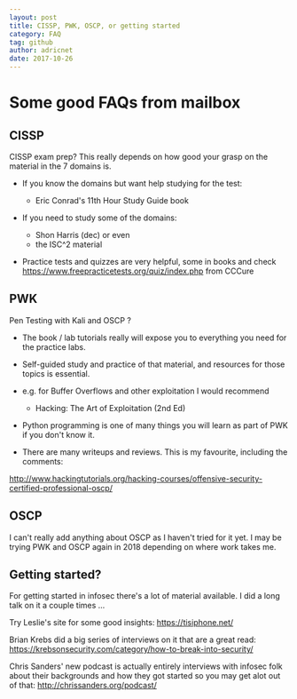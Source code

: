 ```yaml
---
layout: post
title: CISSP, PWK, OSCP, or getting started
category: FAQ
tag: github
author: adricnet
date: 2017-10-26
---
```


Some good FAQs from mailbox
===

CISSP
---

CISSP exam prep? This really depends on how good your grasp on the material in the 7
domains is.

* If you know the domains but want help studying for the test: 
  * Eric Conrad's 11th Hour Study Guide book

* If you need to study some of the domains: 
    * Shon Harris (dec) or even
    * the ISC^2 material

* Practice tests and quizzes are very helpful, some in books and check
https://www.freepracticetests.org/quiz/index.php from CCCure

PWK
---

Pen Testing with Kali and OSCP ?

* The book / lab tutorials really will expose you to everything you need
for the practice labs.

* Self-guided study and practice of that material, and resources for
those topics is essential.

* e.g. for Buffer Overflows and other exploitation I would recommend
    * Hacking: The Art of Exploitation (2nd Ed)

* Python programming is one of many things you will learn as part of PWK
if you don't know it.

* There are many writeups and reviews. This is my favourite, including
the comments:

http://www.hackingtutorials.org/hacking-courses/offensive-security-certified-professional-oscp/

OSCP
---

I can't really add anything about OSCP as I haven't tried for it yet. I
may be trying PWK and OSCP again in 2018 depending on where work takes me.

Getting started?
---
For getting started in infosec there's a lot of material available. I
did a long talk on it a couple times ... 

Try Leslie's site for some good insights: https://tisiphone.net/

Brian Krebs did a big series of interviews on it that are a great read:
https://krebsonsecurity.com/category/how-to-break-into-security/

Chris Sanders' new podcast is actually entirely interviews with infosec
folk about their backgrounds and how they got started so you may get
alot out of that: http://chrissanders.org/podcast/
